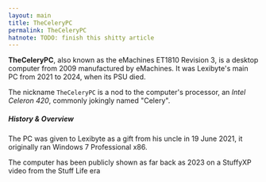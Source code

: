 ```yaml
---
layout: main
title: TheCeleryPC
permalink: TheCeleryPC
hatnote: TODO: finish this shitty article
---
```


**TheCeleryPC**, also known as the eMachines ET1810 Revision 3, is a desktop computer from 2009 manufactured by eMachines. It was Lexibyte's main PC from 2021 to 2024, when its PSU died.

The nickname `TheCeleryPC` is a nod to the computer's processor, an *Intel Celeron 420*, commonly jokingly named "Celery".

##### History & Overview

The PC was given to Lexibyte as a gift from his uncle in 19 June 2021, it originally ran Windows 7 Professional x86.

The computer has been publicly shown as far back as 2023 on a StuffyXP video from the Stuff Life era